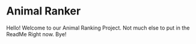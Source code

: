 # Animal Ranker
Hello! Welcome to our Animal Ranking Project.
Not much else to put in the ReadMe Right now.
Bye!

